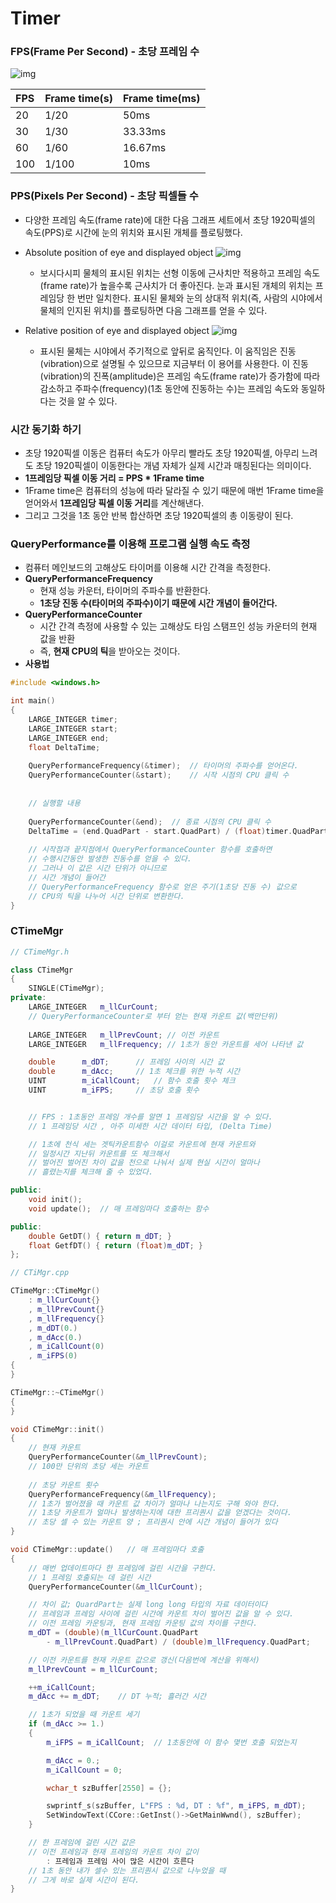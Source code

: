# Timer

### FPS(Frame Per Second) - 초당 프레임 수
![img](IMG/FPS.png)

| FPS | Frame time(s) | Frame time(ms) |
|:---|:---|:---|
|20|1/20|50ms|
|30|1/30|33.33ms|
|60|1/60|16.67ms|
|100|1/100|10ms|

### PPS(Pixels Per Second) - 초당 픽셀들 수
- 다양한 프레임 속도(frame rate)에 대한 다음 그래프 세트에서 초당 1920픽셀의 속도(PPS)로 시간에 눈의 위치와 표시된 개체를 플로팅했다.

- Absolute position of eye and displayed object
![img](IMG/PPS1.png)

  - 보시다시피 물체의 표시된 위치는 선형 이동에 근사치만 적용하고 프레임 속도(frame rate)가 높을수록 근사치가 더 좋아진다. 눈과 표시된 개체의 위치는 프레임당 한 번만 일치한다. 표시된 물체와 눈의 상대적 위치(즉, 사람의 시야에서 물체의 인지된 위치)를 플로팅하면 다음 그래프를 얻을 수 있다.

- Relative position of eye and displayed object
![img](IMG/PPS2.png)

  - 표시된 물체는 시야에서 주기적으로 앞뒤로 움직인다. 이 움직임은 진동(vibration)으로 설명될 수 있으므로 지금부터 이 용어를 사용한다. 이 진동(vibration)의 진폭(amplitude)은 프레임 속도(frame rate)가 증가함에 따라 감소하고 주파수(frequency)(1초 동안에 진동하는 수)는 프레임 속도와 동일하다는 것을 알 수 있다.

### 시간 동기화 하기
- 초당 1920픽셀 이동은 컴퓨터 속도가 아무리 빨라도 초당 1920픽셀, 아무리 느려도 초당 1920픽셀이 이동한다는 개념 자체가 실제 시간과 매칭된다는 의미이다.
- **1프레임당 픽셀 이동 거리 = PPS * 1Frame time**
- 1Frame time은 컴퓨터의 성능에 따라 달라질 수 있기 때문에 매번 1Frame time을 얻어와서 **1프레임당 픽셀 이동 거리**를 계산해낸다.
- 그리고 그것을 1초 동안 반복 합산하면 초당 1920픽셀의 총 이동량이 된다.

### QueryPerformance를 이용해 프로그램 실행 속도 측정
- 컴퓨터 메인보드의 고해상도 타이머를 이용해 시간 간격을 측정한다.
- **QueryPerformanceFrequency**
  - 현재 성능 카운터, 타이머의 주파수를 반환한다.
  - **1초당 진동 수(타이머의 주파수)이기 때문에 시간 개념이 들어간다.**
- **QueryPerformanceCounter**
  - 시간 간격 측정에 사용할 수 있는 고해상도 타임 스탬프인 성능 카운터의 현재 값을 반환
  - 즉, **현재 CPU의 틱**을 받아오는 것이다.
- **사용법**
```C++
#include <windows.h>

int main()
{
	LARGE_INTEGER timer;
	LARGE_INTEGER start;
	LARGE_INTEGER end;
	float DeltaTime;
	
	QueryPerformanceFrequency(&timer);  // 타이머의 주파수를 얻어온다.
	QueryPerformanceCounter(&start);    // 시작 시점의 CPU 클릭 수
	
	
	// 실행할 내용
	
	QueryPerformanceCounter(&end);  // 종료 시점의 CPU 클릭 수
	DeltaTime = (end.QuadPart - start.QuadPart) / (float)timer.QuadPart;
	
	// 시작점과 끝지점에서 QueryPerformanceCounter 함수를 호출하면
	// 수행시간동안 발생한 진동수를 얻을 수 있다.
	// 그러나 이 값은 시간 단위가 아니므로
	// 시간 개념이 들어간 
	// QueryPerformanceFrequency 함수로 얻은 주기(1초당 진동 수) 값으로
	// CPU의 틱을 나누어 시간 단위로 변환한다.
}
```
  
### CTimeMgr
```C++
// CTimeMgr.h

class CTimeMgr
{
	SINGLE(CTimeMgr);
private:
	LARGE_INTEGER	m_llCurCount;  
	// QueryPerformanceCounter로 부터 얻는 현재 카운트 값(백만단위)
	
	LARGE_INTEGER	m_llPrevCount; // 이전 카운트
	LARGE_INTEGER	m_llFrequency; // 1초가 동안 카운트를 세어 나타낸 값

	double		m_dDT;		// 프레임 사이의 시간 값
	double		m_dAcc;  	// 1초 체크를 위한 누적 시간
	UINT		m_iCallCount;	// 함수 호출 횟수 체크
	UINT		m_iFPS;		// 초당 호출 횟수


	// FPS : 1초동안 프레임 개수를 알면 1 프레임당 시간을 알 수 있다.
	// 1 프레임당 시간 , 아주 미세한 시간 데이터 타입, (Delta Time)

	// 1초에 천식 세는 겟틱카운트함수 이걸로 카운트에 현재 카운트와 
  	// 일정시간 지난뒤 카운트를 또 체크해서
	// 벌어진 벌어진 차이 값을 천으로 나눠서 실제 현실 시간이 얼마나 
  	// 흘렸는지를 체크해 줄 수 있었다.

public:
	void init();
	void update();  // 매 프레임마다 호출하는 함수

public:
	double GetDT() { return m_dDT; }
	float GetfDT() { return (float)m_dDT; }
};
```

```C++
// CTiMgr.cpp

CTimeMgr::CTimeMgr()
	: m_llCurCount{}
	, m_llPrevCount{}
	, m_llFrequency{}
	, m_dDT(0.)
	, m_dAcc(0.)
	, m_iCallCount(0)
	, m_iFPS(0)
{
}

CTimeMgr::~CTimeMgr()
{
}

void CTimeMgr::init()
{
	// 현재 카운트
	QueryPerformanceCounter(&m_llPrevCount);     
	// 100만 단위의 초당 세는 카운트
	
	// 초당 카운트 횟수
	QueryPerformanceFrequency(&m_llFrequency);  
	// 1초가 벌어졌을 때 카운트 값 차이가 얼마나 나는지도 구해 와야 한다.
	// 1초당 카운트가 얼마나 발생하는지에 대한 프리퀀시 값을 얻겠다는 것이다.
	// 초당 셀 수 있는 카운트 양 ; 프리퀀시 안에 시간 개념이 들어가 있다
}

void CTimeMgr::update()   // 매 프레임마다 호출
{
	// 매번 업데이트마다 한 프레임에 걸린 시간을 구한다.  
	// 1 프레임 호출되는 데 걸린 시간
	QueryPerformanceCounter(&m_llCurCount);

	// 차이 값; QuardPart는 실제 long long 타입의 자료 데이터이다
	// 프레임과 프레임 사이에 걸린 시간에 카운트 차이 벌어진 값을 알 수 있다.
	// 이전 프레임 카운팅과, 현재 프레임 카운팅 값의 차이를 구한다.
	m_dDT = (double)(m_llCurCount.QuadPart 
		- m_llPrevCount.QuadPart) / (double)m_llFrequency.QuadPart;

	// 이전 카운트를 현재 카운트 값으로 갱신(다음번에 계산을 위해서)
	m_llPrevCount = m_llCurCount;

	++m_iCallCount;
	m_dAcc += m_dDT;	// DT 누적; 흘러간 시간

	// 1초가 되었을 때 카운트 세기
	if (m_dAcc >= 1.)
	{
		m_iFPS = m_iCallCount;  // 1초동안에 이 함수 몇번 호출 되었는지

		m_dAcc = 0.;
		m_iCallCount = 0;

		wchar_t szBuffer[2550] = {};

		swprintf_s(szBuffer, L"FPS : %d, DT : %f", m_iFPS, m_dDT);
		SetWindowText(CCore::GetInst()->GetMainWwnd(), szBuffer);
	}

	// 한 프레임에 걸린 시간 값은
	// 이전 프레임과 현재 프레임의 카운트 차이 값이 
		: 프레임과 프레임 사이 많은 시간이 흐른다
	// 1초 동안 내가 셀수 있는 프리퀀시 값으로 나누었을 때 
	// 그게 바로 실제 시간이 된다.
}
```































